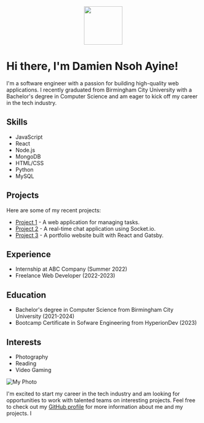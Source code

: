 <div id="header" align="center">
  <img src="https://media.giphy.com/media/M9gbBd9nbDrOTu1Mqx/giphy.gif" width="100"/>
</div>

# Hi there, I'm Damien Nsoh Ayine!

I'm a software engineer with a passion for building high-quality web applications. I recently graduated from Birmingham City University with a Bachelor's degree in Computer Science and am eager to kick off my career in the tech industry.

## Skills

- JavaScript
- React
- Node.js
- MongoDB
- HTML/CSS
- Python
- MySQL

## Projects

Here are some of my recent projects:

- [Project 1](https://github.com/johndoe/project1) - A web application for managing tasks.
- [Project 2](https://github.com/johndoe/project2) - A real-time chat application using Socket.io.
- [Project 3](https://github.com/johndoe/project3) - A portfolio website built with React and Gatsby.

## Experience

- Internship at ABC Company (Summer 2022)
- Freelance Web Developer (2022-2023)


## Education

- Bachelor's degree in Computer Science from Birmingham City University (2021-2024)
- Bootcamp Certificate in Sofware Engineering from HyperionDev (2023)

## Interests

- Photography
- Reading
- Video Gaming

![My Photo](https://github.com/johndoe/profile/blob/main/myphoto.jpg)

I'm excited to start my career in the tech industry and am looking for opportunities to work with talented teams on interesting projects. Feel free to check out my [GitHub profile](https://github.com/Damiennsoh) for more information about me and my projects.
I

